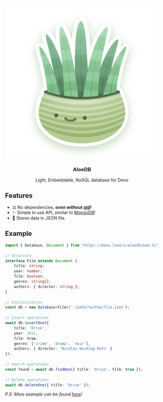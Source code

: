 ![Logo](https://raw.githubusercontent.com/Kirlovon/AloeDB/master/other/head.png)

<h3 align="center">AloeDB</h3>
<p align="center">Light, Embeddable, NoSQL database for Deno</p>

## Features
* ⚖ No dependencies, ___even without [std](https://deno.land/std)!___
* ✨ Simple to use API, similar to [MongoDB](https://www.mongodb.com/)!
* 📁 Stores data in JSON file.

## Example
```typescript
import { Database, Document } from "https://deno.land/x/aloedb/mod.ts"

// Structure
interface Film extends Document {
    title: string;
    year: number;
    film: boolean;
    genres: string[];
    authors: { director: string };
}

// Initialization
const db = new Database<Film>('./path/to/the/file.json');

// Insert operations
await db.insertOne({ 
    title: 'Drive', 
    year: 2011,
    film: true,
    genres: ['crime', 'drama', 'noir'],
    authors: { director: 'Nicolas Winding Refn' }
});

// Search operations
const found = await db.findOne({ title: 'Drive', film: true });

// Delete operations
await db.deleteOne({ title: 'Drive' });
```
_P.S: More example can be found [here]()!_